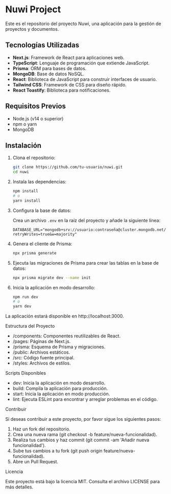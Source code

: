 # Nuwi Project

Este es el repositorio del proyecto Nuwi, una aplicación para la gestión de proyectos y documentos.

## Tecnologías Utilizadas

- **Next.js**: Framework de React para aplicaciones web.
- **TypeScript**: Lenguaje de programación que extiende JavaScript.
- **Prisma**: ORM para bases de datos.
- **MongoDB**: Base de datos NoSQL.
- **React**: Biblioteca de JavaScript para construir interfaces de usuario.
- **Tailwind CSS**: Framework de CSS para diseño rápido.
- **React Toastify**: Biblioteca para notificaciones.

## Requisitos Previos

- Node.js (v14 o superior)
- npm o yarn
- MongoDB

## Instalación

1. Clona el repositorio:

   ```bash
   git clone https://github.com/tu-usuario/nuwi.git
   cd nuwi
   ```

2. Instala las dependencias:

   ```bash
   npm install
   # o
   yarn install
   ```

3. Configura la base de datos:

   Crea un archivo `.env` en la raíz del proyecto y añade la siguiente línea:

   ```env
   DATABASE_URL="mongodb+srv://usuario:contraseña@cluster.mongodb.net/nombre_de_tu_base_de_datos?retryWrites=true&w=majority"
   ```

4. Genera el cliente de Prisma:

   ```bash
   npx prisma generate
   ```

5. Ejecuta las migraciones de Prisma para crear las tablas en la base de datos:

   ```bash
   npx prisma migrate dev --name init
   ```

6. Inicia la aplicación en modo desarrollo:

   ```bash
   npm run dev
   # o
   yarn dev
   ```

La aplicación estará disponible en http://localhost:3000.

Estructura del Proyecto

  - /components: Componentes reutilizables de React.
  - /pages: Páginas de Next.js.
  - /prisma: Esquema de Prisma y migraciones.
  - /public: Archivos estáticos.
  - /src: Código fuente principal.
  - /styles: Archivos de estilos.

Scripts Disponibles

  - dev: Inicia la aplicación en modo desarrollo.
  - build: Compila la aplicación para producción.
  - start: Inicia la aplicación en modo producción.
  - lint: Ejecuta ESLint para encontrar y arreglar problemas en el código.

Contribuir

Si deseas contribuir a este proyecto, por favor sigue los siguientes pasos:

  1. Haz un fork del repositorio.
  2. Crea una nueva rama (git checkout -b feature/nueva-funcionalidad).
  3. Realiza tus cambios y haz commit (git commit -am 'Añadir nueva funcionalidad').
  4. Sube tus cambios a tu fork (git push origin feature/nueva-funcionalidad).
  5. Abre un Pull Request.

Licencia

Este proyecto está bajo la licencia MIT. Consulta el archivo LICENSE para más detalles.
